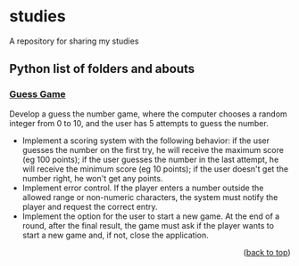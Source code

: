 <a name="readme-top"></a>

# studies
A repository for sharing my studies

## Python list of folders and abouts

### [Guess Game](https://github.com/matheusfarnetani/studies/blob/main/python_guess_game/guess_game.py)<br>
Develop a guess the number game, where the computer chooses a random integer from 0 to 10, and the user has 5 attempts to guess the number.
*  Implement a scoring system with the following behavior: if the user guesses the number on the first try, he will receive the maximum score (eg 100 points); if the user guesses the number in the last attempt, he will receive the minimum score (eg 10 points); if the user doesn't get the number right, he won't get any points.
* Implement error control. If the player enters a number outside the allowed range or non-numeric characters, the system must notify the player and request the correct entry.
* Implement the option for the user to start a new game. At the end of a round, after the final result, the game must ask if the player wants to start a new game and, if not, close the application.



<p align="right">(<a href="#readme-top">back to top</a>)</p>
